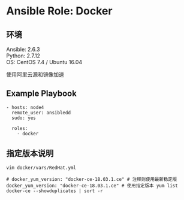 # Ansible Role: Docker  

## 环境
Ansible: 2.6.3  
Python: 2.7.12  
OS: CentOS 7.4 / Ubuntu 16.04  

使用阿里云源和镜像加速

## Example Playbook
```
- hosts: node4
  remote_user: ansibledd
  sudo: yes  

  roles:
    - docker
```
## 指定版本说明
```
vim docker/vars/RedHat.yml

# docker_yum_version: "docker-ce-18.03.1.ce" # 注释则使用最新稳定版
docker_yum_version: "docker-ce-18.03.1.ce" # 使用指定版本 yum list docker-ce --showduplicates | sort -r
```


